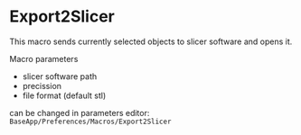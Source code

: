 # Export2Slicer

This macro sends currently selected objects to slicer software and opens it.

Macro parameters
- slicer software path
- precission
- file format (default stl)

can be changed in parameters editor: `BaseApp/Preferences/Macros/Export2Slicer`
